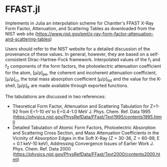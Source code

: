 # FFAST.jl
Implements in Julia an interpolation scheme for Chantler's FFAST X-Ray Form Factor, Attenuation, and Scattering Tables as downloaded from the NIST web site (https://www.nist.gov/pml/x-ray-form-factor-attenuation-and-scattering-tables)

Users should refer to the NIST website for a detailed discussion of the provenance of these values. In general, however, they are based on a self-consistent Dirac-Hartree-Fock framework.  Interpolated values of the f<sub>1</sub> and f<sub>2</sub> components of the form factors, the photoelectric attenuation coefficient for the atom, [µ/ρ]<sub>pe</sub>, the coherent and incoherent attenuation coefficient, [μ/ρ]<sub>ci</sub>, the total mass absorption coefficient [μ/ρ]<sub>tot</sub> and the value for the K-shell, [µ/ρ]<sub>K</sub> are made available through exported functions.

The tabulations are discussed in two references:
* Theoretical Form Factor, Attenuation and Scattering Tabulation for Z=1-92 from E=1-10 eV to E=0.4-1.0 MeV
J. Phys. Chem. Ref. Data 1995 (https://physics.nist.gov/PhysRefData/FFast/Text1995/contents1995.html)
* Detailed Tabulation of Atomic Form Factors, Photoelectric Absorption and Scattering Cross Section, and Mass Attenuation Coefficients in the Vicinity of Absorption Edges in the Soft X-Ray (Z = 30-36, Z = 60-89, E = 0.1 keV-10 keV), Addressing Convergence Issues of Earlier Work
J. Phys. Chem. Ref. Data 2000 (https://physics.nist.gov/PhysRefData/FFast/Text2000/contents2000.html)
